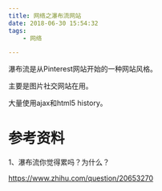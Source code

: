 ```yaml
---
title: 网络之瀑布流网站
date: 2018-06-30 15:54:32
tags:
	- 网络

---
```




瀑布流是从Pinterest网站开始的一种网站风格。

主要是图片社交网站在用。

大量使用ajax和html5 history。



# 参考资料

1、瀑布流你觉得累吗？为什么？

https://www.zhihu.com/question/20653270